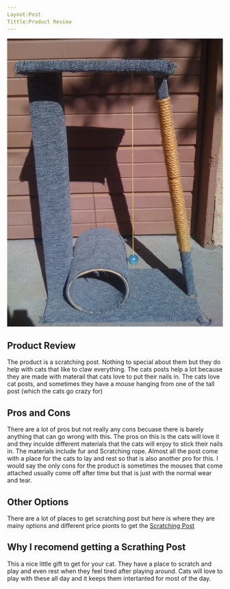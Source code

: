 ```yaml
---
Layout:Post 
Tittle:Product Review 
---
```


![Cat Scratching post](/images/scratchingpost.jpg)

## Product Review 

 The product is a scratching post. Nothing to special about them but they do help with cats that like to claw everything. The cats posts help a lot because they are made with materail that cats love to put their nails in. The cats love cat posts, and sometimes they have a mouse hanging from one of the tall post (which the cats go crazy for) 
 
## Pros and Cons

There are a lot of pros but not really any cons becuase there is barely anything that can go wrong with this. The pros on this is the cats will love it and they inculde different materials that the cats will enjoy to stick their nails in. The materials include fur and Scratching rope. Almost all the post come with a place for the cats to lay and rest so that is also another pro for this. I would say the only cons for the product is sometimes the mouses that come attached usually come off after time but that is just with the normal wear and tear. 

## Other Options 

There are a lot of places to get scratching post but here is where they are mainy options and different price pionts to get the [Scratching Post](https://www.chewy.com/b/scratchers-393) 

## Why I recomend getting a Scrathing Post 

This a nice little gift to get for your cat. They have a place to scratch and play and even rest when they feel tired after playing around. Cats will love to play with these all day and it keeps them intertanted for most of the day.
